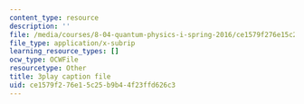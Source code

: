 ```yaml
---
content_type: resource
description: ''
file: /media/courses/8-04-quantum-physics-i-spring-2016/ce1579f276e15c25b9b44f23ffd626c3_z79v39lMR3k.vtt
file_type: application/x-subrip
learning_resource_types: []
ocw_type: OCWFile
resourcetype: Other
title: 3play caption file
uid: ce1579f2-76e1-5c25-b9b4-4f23ffd626c3
---
```


